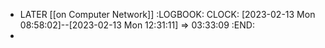 - LATER [[on Computer Network]]
  :LOGBOOK:
  CLOCK: [2023-02-13 Mon 08:58:02]--[2023-02-13 Mon 12:31:11] =>  03:33:09
  :END:
-